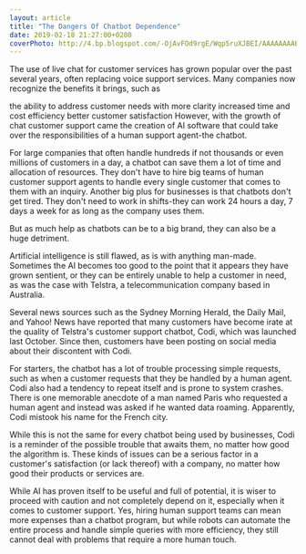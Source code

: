```yaml
---
layout: article
title: "The Dangers Of Chatbot Dependence"
date: 2019-02-18 21:27:00+0200
coverPhoto: http://4.bp.blogspot.com/-OjAvFOd9rgE/Wqp5ruXJBEI/AAAAAAAABAI/Jm8hB75zxIQkkggEF7lbbSN2IZYBgY6OwCK4BGAYYCw/s1600/1_POA3tRx5fxegwBY7v6b7Jw.jpeg
---
```



The use of live chat for customer services has grown popular over the past several years, often replacing voice support services. Many companies now recognize the benefits it brings, such as

the ability to address customer needs with more clarity
increased time and cost efficiency
better customer satisfaction
However, with the growth of chat customer support came the creation of AI software that could take over the responsibilities of a human support agent-the chatbot.

For large companies that often handle hundreds if not thousands or even millions of customers in a day, a chatbot can save them a lot of time and allocation of resources. They don't have to hire big teams of human customer support agents to handle every single customer that comes to them with an inquiry. Another big plus for businesses is that chatbots don't get tired. They don't need to work in shifts-they can work 24 hours a day, 7 days a week for as long as the company uses them.

But as much help as chatbots can be to a big brand, they can also be a huge detriment.

Artificial intelligence is still flawed, as is with anything man-made. Sometimes the AI becomes too good to the point that it appears they have grown sentient, or they can be entirely unable to help a customer in need, as was the case with Telstra, a telecommunication company based in Australia.

Several news sources such as the Sydney Morning Herald, the Daily Mail, and Yahoo! News have reported that many customers have become irate at the quality of Telstra's customer support chatbot, Codi, which was launched last October. Since then, customers have been posting on social media about their discontent with Codi.

For starters, the chatbot has a lot of trouble processing simple requests, such as when a customer requests that they be handled by a human agent. Codi also had a tendency to repeat itself and is prone to system crashes. There is one memorable anecdote of a man named Paris who requested a human agent and instead was asked if he wanted data roaming. Apparently, Codi mistook his name for the French city.

While this is not the same for every chatbot being used by businesses, Codi is a reminder of the possible trouble that awaits them, no matter how good the algorithm is. These kinds of issues can be a serious factor in a customer's satisfaction (or lack thereof) with a company, no matter how good their products or services are.

While AI has proven itself to be useful and full of potential, it is wiser to proceed with caution and not completely depend on it, especially when it comes to customer support. Yes, hiring human support teams can mean more expenses than a chatbot program, but while robots can automate the entire process and handle simple queries with more efficiency, they still cannot deal with problems that require a more human touch.



